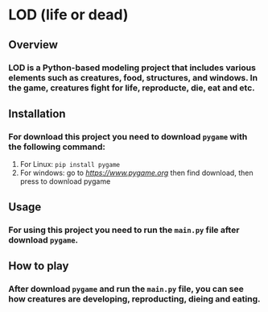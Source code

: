 # LOD (life or dead)


## Overview

### LOD is a Python-based modeling project that includes various elements such as creatures, food, structures, and windows. In the game, creatures fight for life, reproducte, die, eat and etc.


## Installation

### For download this project you need to download `pygame` with the following command:
1. For Linux: `pip install pygame`
2. For windows: go to *https://www.pygame.org* then find download, then press to download pygame


## Usage

### For using this project you need to run the `main.py` file after download `pygame`.


## How to play

### After download `pygame` and run the `main.py` file, you can see how creatures are developing, reproducting, dieing and eating.
